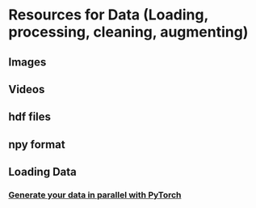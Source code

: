 # Resources for Data (Loading, processing, cleaning, augmenting)

## Images

## Videos

## hdf files

## npy format

## Loading Data
### [Generate your data in parallel with PyTorch](https://stanford.edu/~shervine/blog/pytorch-how-to-generate-data-parallel)
